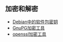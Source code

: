 ## 加密和解密

+ [Debian中的软件包密钥](https://github.com/HudsonWu/linuxStudying/tree/master/common/aboutkeys/apt-key.md)
+ [GnuPG加密工具](https://github.com/HudsonWu/linuxStudying/tree/master/common/aboutkeys/gpg.md)
+ [openssl加密工具](https://github.com/HudsonWu/linuxStudying/tree/master/common/aboutkeys/openssl.md)

